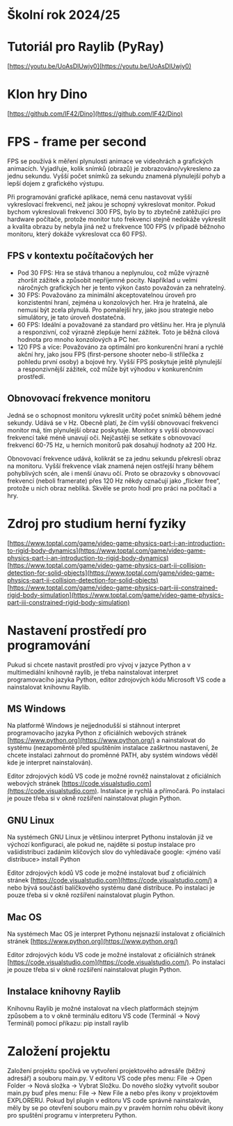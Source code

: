 # Školní rok 2024/25

# Tutoriál pro Raylib (PyRay)
[https://youtu.be/UoAsDlUwjy0](https://youtu.be/UoAsDlUwjy0)

# Klon hry Dino
[https://github.com/IF42/Dino](https://github.com/IF42/Dino)


# FPS - frame per second
FPS se používá k měření plynulosti animace ve videohrách a grafických animacích. Vyjadřuje, kolik snímků (obrazů) je zobrazováno/vykresleno za jednu sekundu. Vyšší počet snímků za sekundu znamená plynulejší pohyb a lepší dojem z grafického výstupu. 

Při programování grafické aplikace, nemá cenu nastavovat vyšší vykreslovací frekvenci, než jakou je schopný vykreslovat monitor. Pokud bychom vykreslovali frekvencí 300 FPS, bylo by to zbytečně zatěžující pro hardware počítače, protože monitor tuto frekvenci stejně nedokáže vykreslit a kvalita obrazu by nebyla jiná než u frekvence 100 FPS (v případě běžnoho monitoru, který dokáže vykreslovat cca 60 FPS).

## FPS v kontextu počítačových her
* Pod 30 FPS: Hra se stává trhanou a neplynulou, což může výrazně zhoršit zážitek a způsobit nepříjemné pocity. Například u velmi náročných grafických her je tento výkon často považován za nehratelný.
* 30 FPS: Považováno za minimální akceptovatelnou úroveň pro konzistentní hraní, zejména u konzolových her. Hra je hratelná, ale nemusí být zcela plynulá. Pro pomalejší hry, jako jsou strategie nebo simulátory, je tato úroveň dostatečná.
* 60 FPS: Ideální a považované za standard pro většinu her. Hra je plynulá a responzivní, což výrazně zlepšuje herní zážitek. Toto je běžná cílová hodnota pro mnoho konzolových a PC her.
* 120 FPS a více: Považováno za optimální pro konkurenční hraní a rychlé akční hry, jako jsou FPS (first-persone shooter nebo-li střílečka z pohledu první osoby) a bojové hry. Vyšší FPS poskytuje ještě plynulejší a responzivnější zážitek, což může být výhodou v konkurenčním prostředí.

## Obnovovací frekvence monitoru
Jedná se o schopnost monitoru vykreslit určitý počet snímků během jedné sekundy. Udává se v Hz. Obecně platí, že čím vyšší obnovovací frekvenci monitor má, tím plynulejší obraz poskytuje. Monitory s vyšší obnovovací frekvencí také méně unavují oči. Nejčastěji se setkáte s obnovovací frekvencí 60-75 Hz, u herních monitorů pak dosahují hodnoty až 200 Hz.

Obnovovací frekvence udává, kolikrát se za jednu sekundu překreslí obraz na monitoru. Vyšší frekvence však znamená nejen ostřejší hrany během pohyblivých scén, ale i menší únavu očí. Proto se obrazovky s obnovovací frekvencí (neboli framerate) přes 120 Hz někdy označují jako „flicker free“, protože u nich obraz nebliká. Skvěle se proto hodí pro práci na počítači a hry.

# Zdroj pro studium herní fyziky
[https://www.toptal.com/game/video-game-physics-part-i-an-introduction-to-rigid-body-dynamics](https://www.toptal.com/game/video-game-physics-part-i-an-introduction-to-rigid-body-dynamics)
[https://www.toptal.com/game/video-game-physics-part-ii-collision-detection-for-solid-objects](https://www.toptal.com/game/video-game-physics-part-ii-collision-detection-for-solid-objects)
[https://www.toptal.com/game/video-game-physics-part-iii-constrained-rigid-body-simulation](https://www.toptal.com/game/video-game-physics-part-iii-constrained-rigid-body-simulation)


# Nastavení prostředí pro programování
Pukud si chcete nastavit prostředí pro vývoj v jazyce Python a v multimediální knihovně raylib, je třeba nainstalovat interpret programovacího jazyka Python, editor zdrojových kódu Microsoft VS code a nainstalovat knihovnu Raylib.
## MS Windows
Na platformě Windows je nejjednodušší si stáhnout interpret programovacího jazyka Python z oficiálních webových stránek [https://www.python.org](https://www.python.org/) a nainstalovat do systému (nezapoměntě před spuštěním instalace zaškrtnou nastavení, že chcete instalaci zahrnout do proměnné PATH, aby systém windows věděl kde je interpret nainstalován).

Editor zdrojových kódů VS code je možné rovněž nainstalovat z oficiálních webových stránek [https://code.visualstudio.com](https://code.visualstudio.com). Instalace je rychlá a přímočará. Po instalaci je pouze třeba si v okně rozšíření nainstalovat plugin Python. 

## GNU Linux 
Na systémech GNU Linux je většinou interpret Pythonu instalován již ve výchozí konfiguraci, ale pokud ne, najděte si postup instalace pro vašidistribuci zadáním klíčových slov do vyhledávače google: <jméno vaší distribuce> install Python

Editor zdrojových kódů VS code je možné instalovat buď z oficiálních stránek [https://code.visualstudio.com](https://code.visualstudio.com/) a nebo bývá součástí balíčkového systému dané distribuce. Po instalaci je pouze třeba si v okně rozšíření nainstalovat plugin Python. 

## Mac OS
Na systémech Mac OS je interpret Pythonu nejsnazší instalovat z oficiálních stránek [https://www.python.org](https://www.python.org/)

Editor zdrojových kódu VS code je možné instalovat z oficiálních stránek [https://code.visualstudio.com](https://code.visualstudio.com/). Po instalaci je pouze třeba si v okně rozšíření nainstalovat plugin Python. 

## Instalace knihovny Raylib
Knihovnu Raylib je možné instalovat na všech platformách stejným způsobem a to v okně terminálu editoru VS code (Terminál -> Nový Terminál) pomocí příkazu: pip install raylib

# Založení projektu
Založení projektu spočívá ve vytvoření projektového adresáře (běžný adresář) a souboru main.py. V editoru VS code přes menu: File -> Open Folder -> Nová složka -> Vybrat Složku.
Do nového složky vytvořit soubor main.py buď přes menu: File -> New File a nebo přes ikony v projektovém EXPLORERU. Pokud byl plugin v editoru VS code správně nainstalován, měly by se po otevření souboru main.py v pravém horním rohu oběvit ikony pro spuštění programu v interpreteru Python.



